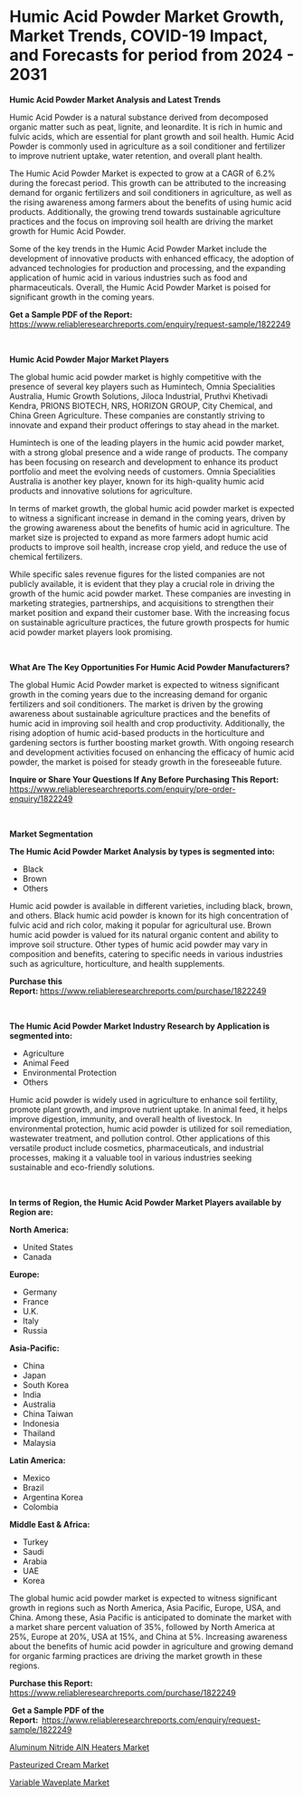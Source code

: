 <p><h1>Humic Acid Powder Market Growth, Market Trends, COVID-19 Impact, and Forecasts for period from 2024 - 2031</h1></p><p><strong>Humic Acid Powder Market Analysis and Latest Trends</strong></p>
<p><p>Humic Acid Powder is a natural substance derived from decomposed organic matter such as peat, lignite, and leonardite. It is rich in humic and fulvic acids, which are essential for plant growth and soil health. Humic Acid Powder is commonly used in agriculture as a soil conditioner and fertilizer to improve nutrient uptake, water retention, and overall plant health.</p><p>The Humic Acid Powder Market is expected to grow at a CAGR of 6.2% during the forecast period. This growth can be attributed to the increasing demand for organic fertilizers and soil conditioners in agriculture, as well as the rising awareness among farmers about the benefits of using humic acid products. Additionally, the growing trend towards sustainable agriculture practices and the focus on improving soil health are driving the market growth for Humic Acid Powder.</p><p>Some of the key trends in the Humic Acid Powder Market include the development of innovative products with enhanced efficacy, the adoption of advanced technologies for production and processing, and the expanding application of humic acid in various industries such as food and pharmaceuticals. Overall, the Humic Acid Powder Market is poised for significant growth in the coming years.</p></p>
<p><strong>Get a Sample PDF of the Report:&nbsp;</strong> <a href="https://www.reliableresearchreports.com/enquiry/request-sample/1822249">https://www.reliableresearchreports.com/enquiry/request-sample/1822249</a></p>
<p>&nbsp;</p>
<p><strong>Humic Acid Powder Major Market Players</strong></p>
<p><p>The global humic acid powder market is highly competitive with the presence of several key players such as Humintech, Omnia Specialities Australia, Humic Growth Solutions, Jiloca Industrial, Pruthvi Khetivadi Kendra, PRIONS BIOTECH, NRS, HORIZON GROUP, City Chemical, and China Green Agriculture. These companies are constantly striving to innovate and expand their product offerings to stay ahead in the market.</p><p>Humintech is one of the leading players in the humic acid powder market, with a strong global presence and a wide range of products. The company has been focusing on research and development to enhance its product portfolio and meet the evolving needs of customers. Omnia Specialities Australia is another key player, known for its high-quality humic acid products and innovative solutions for agriculture.</p><p>In terms of market growth, the global humic acid powder market is expected to witness a significant increase in demand in the coming years, driven by the growing awareness about the benefits of humic acid in agriculture. The market size is projected to expand as more farmers adopt humic acid products to improve soil health, increase crop yield, and reduce the use of chemical fertilizers.</p><p>While specific sales revenue figures for the listed companies are not publicly available, it is evident that they play a crucial role in driving the growth of the humic acid powder market. These companies are investing in marketing strategies, partnerships, and acquisitions to strengthen their market position and expand their customer base. With the increasing focus on sustainable agriculture practices, the future growth prospects for humic acid powder market players look promising.</p></p>
<p>&nbsp;</p>
<p><strong>What Are The Key Opportunities For Humic Acid Powder Manufacturers?</strong></p>
<p><p>The global Humic Acid Powder market is expected to witness significant growth in the coming years due to the increasing demand for organic fertilizers and soil conditioners. The market is driven by the growing awareness about sustainable agriculture practices and the benefits of humic acid in improving soil health and crop productivity. Additionally, the rising adoption of humic acid-based products in the horticulture and gardening sectors is further boosting market growth. With ongoing research and development activities focused on enhancing the efficacy of humic acid powder, the market is poised for steady growth in the foreseeable future.</p></p>
<p><strong>Inquire or Share Your Questions If Any Before Purchasing This Report:</strong> <a href="https://www.reliableresearchreports.com/enquiry/pre-order-enquiry/1822249">https://www.reliableresearchreports.com/enquiry/pre-order-enquiry/1822249</a></p>
<p>&nbsp;</p>
<p><strong>Market Segmentation</strong></p>
<p><strong>The Humic Acid Powder Market Analysis by types is segmented into:</strong></p>
<p><ul><li>Black</li><li>Brown</li><li>Others</li></ul></p>
<p><p>Humic acid powder is available in different varieties, including black, brown, and others. Black humic acid powder is known for its high concentration of fulvic acid and rich color, making it popular for agricultural use. Brown humic acid powder is valued for its natural organic content and ability to improve soil structure. Other types of humic acid powder may vary in composition and benefits, catering to specific needs in various industries such as agriculture, horticulture, and health supplements.</p></p>
<p><strong>Purchase this Report:&nbsp;</strong><a href="https://www.reliableresearchreports.com/purchase/1822249">https://www.reliableresearchreports.com/purchase/1822249</a></p>
<p>&nbsp;</p>
<p><strong>The Humic Acid Powder Market Industry Research by Application is segmented into:</strong></p>
<p><ul><li>Agriculture</li><li>Animal Feed</li><li>Environmental Protection</li><li>Others</li></ul></p>
<p><p>Humic acid powder is widely used in agriculture to enhance soil fertility, promote plant growth, and improve nutrient uptake. In animal feed, it helps improve digestion, immunity, and overall health of livestock. In environmental protection, humic acid powder is utilized for soil remediation, wastewater treatment, and pollution control. Other applications of this versatile product include cosmetics, pharmaceuticals, and industrial processes, making it a valuable tool in various industries seeking sustainable and eco-friendly solutions.</p></p>
<p>&nbsp;</p>
<p><strong>In terms of Region, the Humic Acid Powder Market Players available by Region are:</strong></p>
<p>
    <p> <strong> North America: </strong>
        <ul>
            <li>United States</li>
            <li>Canada</li>
        </ul>
        </p> 
    <p> <strong> Europe: </strong>
        <ul>
            <li>Germany</li>
            <li>France</li>
            <li>U.K.</li>
            <li>Italy</li>
            <li>Russia</li>
        </ul>
        </p> 
    <p> <strong> Asia-Pacific: </strong>
        <ul>
            <li>China</li>
            <li>Japan</li>
            <li>South Korea</li>
            <li>India</li>
            <li>Australia</li>
            <li>China Taiwan</li>
            <li>Indonesia</li>
            <li>Thailand</li>
            <li>Malaysia</li>
        </ul>
        </p> 
    <p> <strong> Latin America: </strong>
        <ul>
            <li>Mexico</li>
            <li>Brazil</li>
            <li>Argentina Korea</li>
            <li>Colombia</li>
        </ul>
        </p> 
    <p> <strong> Middle East & Africa: </strong>
        <ul>
            <li>Turkey</li>
            <li>Saudi</li>
            <li>Arabia</li>
            <li>UAE</li>
            <li>Korea</li>
        </ul>
    </p>
    </p>
<p><p>The global humic acid powder market is expected to witness significant growth in regions such as North America, Asia Pacific, Europe, USA, and China. Among these, Asia Pacific is anticipated to dominate the market with a market share percent valuation of 35%, followed by North America at 25%, Europe at 20%, USA at 15%, and China at 5%. Increasing awareness about the benefits of humic acid powder in agriculture and growing demand for organic farming practices are driving the market growth in these regions.</p></p>
<p><strong>Purchase this Report: </strong><a href="https://www.reliableresearchreports.com/purchase/1822249">https://www.reliableresearchreports.com/purchase/1822249</a></p>
<p>&nbsp;<strong>Get a Sample PDF of the Report:&nbsp;&nbsp;</strong><a href="https://www.reliableresearchreports.com/enquiry/request-sample/1822249">https://www.reliableresearchreports.com/enquiry/request-sample/1822249</a></p>
<p><strong></strong></p>
<p><p><a href="https://view.publitas.com/reportprime-1/aluminum-nitride-aln-heaters-market-offers-provide-insightful-data-for-the-time-period-from-2023-to-2030-and-also-provide-analysis-based-on-application-type-and-region/">Aluminum Nitride AlN Heaters Market</a></p><p><a href="https://view.publitas.com/reportprime-1/pasteurized-cream-market-offer-valuable-insights-into-market-size-market-share-market-trends-and-projections-spanning-from-2024-to-2031/">Pasteurized Cream Market</a></p><p><a href="https://github.com/moyahfrancoestellec51j635wcx/Market-Research-Report-List-1/blob/main/variable-waveplate-market.md">Variable Waveplate Market</a></p></p>